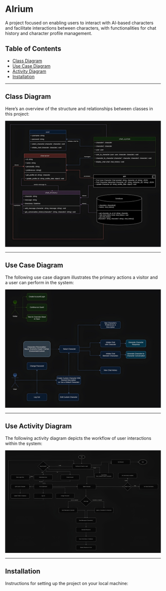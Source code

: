 # AIrium
A project focused on enabling users to interact with AI-based characters and facilitate interactions between characters, with functionalities for chat history and character profile management.

## Table of Contents
- [Class Diagram](#class-diagram)
- [Use Case Diagram](#use-case-diagram)
- [Activity Diagram](#use-case-diagram)
- [Installation](#installation)
---

## Class Diagram
Here’s an overview of the structure and relationships between classes in this project:

![Class Diagram](Schema/class_diagram.jpg)

---

## Use Case Diagram
The following use case diagram illustrates the primary actions a visitor and a user can perform in the system:

![Use Case Diagram](Schema/usecase_diagram.jpg)

---

## Use Activity Diagram
The following activity diagram depicts the workflow of user interactions within the system:

![Activity Diagram](Schema/activity_diagram.jpg)

---

## Installation
Instructions for setting up the project on your local machine: